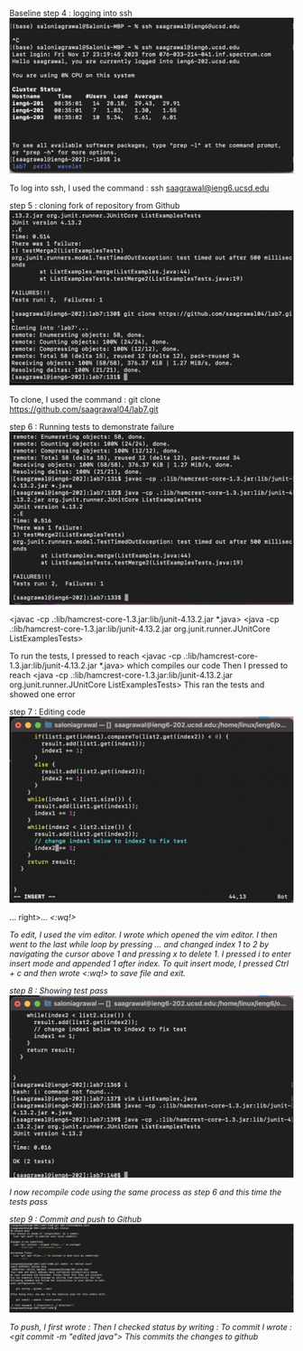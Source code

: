 Baseline
step 4 : logging into ssh
![Image](p1.png)

To log into ssh, I used the command : ssh saagrawal@ieng6.ucsd.edu <enter>



step 5 : cloning fork of repository from Github
![Image](p2.png)

To clone, I used the command : git clone https://github.com/saagrawal04/lab7.git <enter>



step 6 : Running tests to demonstrate failure
![Image](p3.png)

<up><up> 
<javac -cp .:lib/hamcrest-core-1.3.jar:lib/junit-4.13.2.jar *.java>
<up><up><up>
<java -cp .:lib/hamcrest-core-1.3.jar:lib/junit-4.13.2.jar org.junit.runner.JUnitCore ListExamplesTests>

To run the tests, I pressed <up><up> to reach <javac -cp .:lib/hamcrest-core-1.3.jar:lib/junit-4.13.2.jar *.java> which compiles our code
Then I pressed <up><up><up> to reach <java -cp .:lib/hamcrest-core-1.3.jar:lib/junit-4.13.2.jar org.junit.runner.JUnitCore ListExamplesTests>
This ran the tests and showed one error



step 7 : Editing code
![Image](p4.png)

<vim ListExamples.java> 
<down><down><down>...
<right><right>right>...
<x>
<i>
<press 1>
<Ctrl+c>
<:wq!>

To edit, I used the vim editor. I wrote <vim ListExamples.java> which opened the vim editor. I then went to the last while loop by pressing <down><down><down>... and changed index 1 to 2 by navigating the cursor above 1 and pressing x to delete 1. I pressed i to enter insert mode and appended 1 after index. To quit insert mode, I pressed Ctrl + c and then wrote <:wq!> to save file and exit.

step 8 : Showing test pass
![Image](p5.png)

I now recompile code using the same process as step 6 and this time the tests pass


step 9 : Commit and push to Github
![Image](p6.png)

To push, I first wrote : <git add ListExamples.java>
Then I checked status by writing : <git status>
To commit I wrote : <git commit -m "edited java">
This commits the changes to github








